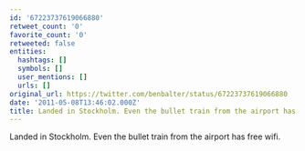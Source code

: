 ```yaml
---
id: '67223737619066880'
retweet_count: '0'
favorite_count: '0'
retweeted: false
entities:
  hashtags: []
  symbols: []
  user_mentions: []
  urls: []
original_url: https://twitter.com/benbalter/status/67223737619066880
date: '2011-05-08T13:46:02.000Z'
title: Landed in Stockholm. Even the bullet train from the airport has free wifi.
---
```


Landed in Stockholm. Even the bullet train from the airport has free wifi.